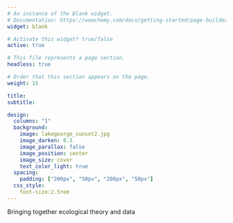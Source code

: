 ```yaml
---
# An instance of the Blank widget.
# Documentation: https://wowchemy.com/docs/getting-started/page-builder/
widget: blank

# Activate this widget? true/false
active: true

# This file represents a page section.
headless: true

# Order that this section appears on the page.
weight: 15

title: 
subtitle:

design:
  columns: "1"
  background:
    image: lakegeorge_sunset2.jpg
    image_darken: 0.3
    image_parallax: false
    image_position: center
    image_size: cover
    text_color_light: true
  spacing:
    padding: ["200px", "50px", "200px", "50px"]
  css_style: 
    font-size:2.5rem
---
```


Bringing together ecological theory and data
